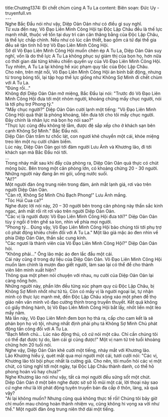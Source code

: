 title:Chương1374: Đi chết chùm cùng A Tu La
content:
Biên soạn: Đức Uy - truyenfull.vn<br>---<br>Nghe Bắc Đẩu nói như vậy, Diệp Oản Oản như có điều gì suy nghĩ.<br>Từ xưa đến nay, Võ Đạo Liên Minh Công Hội tại Độc Lập Châu đều là thế lực mạnh nhất, thuộc về tồn tại duy trì cán cân thăng bằng của Độc Lập Châu, là thế lực chấp chính. Nếu như có lúc cần thiết, bao gồm cả tứ đại thế gia đều sẽ tận tình hỗ trợ Võ Đạo Liên Minh Công Hội.<br>Sở dĩ Võ Đạo Liên Minh Công Hội muốn chèn ép A Tu La, Diệp Oản Oản suy nghĩ, vốn là do thế lực A Tu La không phục sự giám thị của bọn họ, hơn nữa có thời gian dài từng khiêu chiến quyền uy của Võ Đạo Liên Minh Công Hội. Tuy nhiên, A Tu La lại không hề xúc phạm quy tắc của Độc Lập Châu.<br>Cho nên, trên mặt nổi, Võ Đạo Liên Minh Công Hội án binh bất động, nhưng từ trong bóng tối, lại tập họp thế lực giống như Không Sợ Minh đi chết chùm với A Tu La.<br>"Đúng rồi..."<br>Không đợi Diệp Oản Oản mở miệng, Bắc Đẩu lại nói: "Trước đó Võ Đạo Liên Minh Công Hội đưa tới một nhóm người, khoảng chừng mấy chục người, nói là tới phụ trợ Phong tỷ."<br>"Mấy chục người?" Diệp Oản Oản cười lạnh một tiếng: "Võ Đạo Liên Minh Công Hội quả thật là phóng khoáng, liền đưa tới cho tôi mấy chục người. Đây chính là nhân lực mà bọn họ nói sao?"<br>"Thực lực cũng đều không tệ lắm, được đệ sắp xếp cho ở khách sạn bên cạnh Không Sợ Minh." Bắc Đẩu nói.<br>Diệp Oản Oản trầm tư chốc lát, con ngươi khẽ chuyển một cái, khóe miệng treo lên một nụ cười châm biếm.<br>Lúc này, Diệp Oản Oản gọi tới đám người Lưu Ảnh và Khương lão, đi tới khách sạn mà Bắc Đẩu nói tới.<br>...<br>Trong nháy mắt sau khi đẩy cửa phòng ra, Diệp Oản Oản quả thực có chút mộng bức. Bên trong một căn phòng lớn, có khoảng chừng 20 - 30 người. Những người này đang ăn mì gói, uống nước suối.<br>"Ai!?"<br>Một người đàn ông trung niên trong đám, ánh mắt lạnh giá, rơi vào trên người Diệp Oản Oản.<br>"Càn rỡ, Không Sợ Minh Chủ Bạch Phong!" Lưu Ảnh mắng.<br>"Tóc Húi Cua ca?"<br>Nghe được lời nói này, 20 – 30 người bên trong căn phòng này thần sắc kinh ngạc, ánh mắt rối rít rơi vào trên người Diệp Oản Oản.<br>"Các vị là người được Võ Đạo Liên Minh Công Hội đưa tới?" Diệp Oản Oản tùy ý ngồi ở trên ghế sa lon, nhìn về phía mọi người.<br>"Phong tỷ... Đúng vậy, Võ Đạo Liên Minh Công Hội bảo chúng tôi tới phụ trợ cô phát động khiêu chiến đối với A Tu La." Một lão giả mặc áo đen nhìn về phía Diệp Oản Oản, thần sắc cung kính.<br>"Các ngươi là thành viên của Võ Đạo Liên Minh Công Hội?" Diệp Oản Oản hỏi.<br>"Không phải..." Ông lão mặc áo đen lắc đầu một cái.<br>Cái này cũng ở trong dự liệu của Diệp Oản Oản. Võ Đạo Liên Minh Công Hội muốn làm chính là mượn đao giết người, làm sao lại có thể để cho thành viên liên minh xuất hiện?<br>Thông qua một phen nói chuyện với nhau, nụ cười của Diệp Oản Oản lại càng nồng hơn.<br>Những người này, phần lớn đều từng xúc phạm quy củ Độc Lập Châu, bị Không Sợ Minh nhốt như tử tù. Còn có mấy vị là người ngoại lai, tự nhận mình có thực lực mạnh mẽ, đến Độc Lập Châu xông xáo một phen để thọ giáo nền văn minh võ đạo cường thịnh trong truyền thuyết. Kết quả không có giấy thông hành, bị Võ Đạo Liên Minh Công Hội bắt lấy, nhốt liền một lèo mấy năm.<br>Mà lần này, Võ Đạo Liên Minh đem bọn họ thả ra, cấp cho cam kết là sẽ phán bọn họ vô tội, nhưng nhất định phải phụ tá Không Sợ Minh Chủ phát động tấn công đối với A Tu La.<br>"Bạch Minh chủ... Lúc nào động thủ, cô cứ nói một câu. Chỉ cần chúng tôi có thể đạt được tự do, làm cái gì cũng được!" Một vị nam tử trẻ tuổi khoảng chừng hơn 20 tuổi nói.<br>Nghe vậy, Diệp Oản Oản khẽ cười một tiếng, nháy mắt với Khương lão.<br>Lão Khương hiểu ý, quét mắt qua mọi người một cái, tươi cười nói: "Các vị, Khương lão tôi bội phục nhất là cường giả. Cho nên, tôi muốn hỏi các vị một chút, có từng nghĩ tới một ngày, tại Độc Lập Châu thành danh, có thể hô phong hoán vũ hay chưa?"<br>Nghe Khương lão nói như vậy, tất cả mọi người đều sửng sốt một chút.<br>Diệp Oản Oản ở một bên nghe được sờ sờ lỗ mũi một cái, lời thoại này sao cứ nghe như là lời phát động tuyên truyền bán đa cấp ở thôn, làng, xã quá vậy?<br>"Ai lại không muốn? Nhưng cũng quá không thực tế rồi! Chúng tôi bây giờ chỉ muốn mau chóng hoàn thành nhiệm vụ, cũng không hi vọng xa vời như thế." Một người đàn ông trung niên thở dài một tiếng.